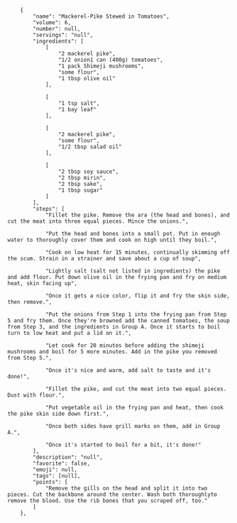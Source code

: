         {
            "name": "Mackerel-Pike Stewed in Tomatoes",
            "volume": 6,
            "number": null,
            "servings": "null",
            "ingredients": [
                [
                    "2 mackerel pike",
                    "1/2 onion1 can (400g) tomatoes",
                    "1 pack Shimeji mushrooms",
                    "some flour",
                    "1 tbsp olive oil"
                ],

                [
                    "1 tsp salt",
                    "1 bay leaf"
                ],

                [
                    "2 mackerel pike",
                    "some flour",
                    "1/2 tbsp salad oil"
                ],

                [
                    "2 tbsp soy sauce",
                    "2 tbsp mirin",
                    "2 tbsp sake",
                    "1 tbsp sugar"
                ]
            ],
            "steps": [
                "Fillet the pike. Remove the ara (the head and bones), and cut the meat into three equal pieces. Mince the onions.",

                "Put the head and bones into a small pot. Put in enough water to thoroughly cover them and cook on high until they boil.",

                "Cook on low heat for 15 minutes, continually skimming off the scum. Strain in a strainer and save about a cup of soup",

                "Lightly salt (salt not listed in ingredients) the pike and add flour. Put down olive oil in the frying pan and fry on medium heat, skin facing up",

                "Once it gets a nice color, flip it and fry the skin side, then remove.",

                "Put the onions from Step 1 into the frying pan from Step 5 and fry them. Once they're browned add the canned tomatoes, the soup from Step 3, and the ingredients in Group A. Once it starts to boil turn to low heat and put a lid on it.",

                "Let cook for 20 minutes before adding the shimeji mushrooms and boil for 5 more minutes. Add in the pike you removed from Step 5.",

                "Once it's nice and warm, add salt to taste and it's done!",

                "Fillet the pike, and cut the meat into two equal pieces. Dust with flour.",

                "Put vegetable oil in the frying pan and heat, then cook the pike skin side down first.",

                "Once both sides have grill marks on them, add in Group A.",

                "Once it's started to boil for a bit, it's done!"
            ],
            "description": "null",
            "favorite": false,
            "emoji": null,
            "tags": [null],
            "points": [
                "Remove the gills on the head and split it into two pieces. Cut the backbone around the center. Wash both thoroughlyto remove the blood. Use the rib bones that you scraped off, too."
            ]
        },